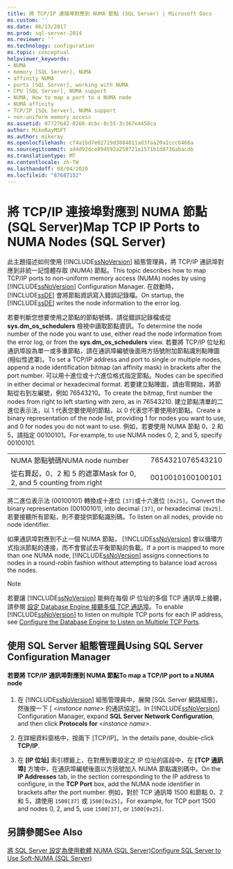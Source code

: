 ```yaml
---
title: 將 TCP/IP 連接埠對應到 NUMA 節點 (SQL Server) | Microsoft Docs
ms.custom: ''
ms.date: 06/13/2017
ms.prod: sql-server-2014
ms.reviewer: ''
ms.technology: configuration
ms.topic: conceptual
helpviewer_keywords:
- NUMA
- memory [SQL Server], NUMA
- affinity NUMA
- ports [SQL Server], working with NUMA
- CPU [SQL Server], NUMA support
- NUMA, How to map a port to a NUMA node
- NUMA affinity
- TCP/IP [SQL Server], NUMA support
- non-uniform memory access
ms.assetid: 07727642-0266-4cbc-8c55-3c367e4458ca
author: MikeRayMSFT
ms.author: mikeray
ms.openlocfilehash: cf4a1bd7e02719d3884011ad3faa20a1ccc6466a
ms.sourcegitcommit: ad4d92dce894592a259721a1571b1d8736abacdb
ms.translationtype: MT
ms.contentlocale: zh-TW
ms.lasthandoff: 08/04/2020
ms.locfileid: "87687152"
---
```

# <a name="map-tcp-ip-ports-to-numa-nodes-sql-server"></a><span data-ttu-id="d8eec-102">將 TCP/IP 連接埠對應到 NUMA 節點 (SQL Server)</span><span class="sxs-lookup"><span data-stu-id="d8eec-102">Map TCP IP Ports to NUMA Nodes (SQL Server)</span></span>
  <span data-ttu-id="d8eec-103">此主題描述如何使用 [!INCLUDE[ssNoVersion](../../includes/ssnoversion-md.md)] 組態管理員，將 TCP/IP 通訊埠對應到非統一記憶體存取 (NUMA) 節點。</span><span class="sxs-lookup"><span data-stu-id="d8eec-103">This topic describes how to map TCP/IP ports to non-uniform memory access (NUMA) nodes by using [!INCLUDE[ssNoVersion](../../includes/ssnoversion-md.md)] Configuration Manager.</span></span> <span data-ttu-id="d8eec-104">在啟動時， [!INCLUDE[ssDE](../../includes/ssde-md.md)] 會將節點資訊寫入錯誤記錄檔。</span><span class="sxs-lookup"><span data-stu-id="d8eec-104">On startup, the [!INCLUDE[ssDE](../../includes/ssde-md.md)] writes the node information to the error log.</span></span>  
  
 <span data-ttu-id="d8eec-105">若要判斷您想要使用之節點的節點號碼，請從錯誤記錄檔或從 **sys.dm_os_schedulers** 檢視中讀取節點資訊。</span><span class="sxs-lookup"><span data-stu-id="d8eec-105">To determine the node number of the node you want to use, either read the node information from the error log, or from the **sys.dm_os_schedulers** view.</span></span> <span data-ttu-id="d8eec-106">若要將 TCP/IP 位址和通訊埠設為單一或多重節點，請在通訊埠編號後面用方括號附加節點識別點陣圖 (相似性遮罩)。</span><span class="sxs-lookup"><span data-stu-id="d8eec-106">To set a TCP/IP address and port to single or multiple nodes, append a node identification bitmap (an affinity mask) in brackets after the port number.</span></span> <span data-ttu-id="d8eec-107">可以用十進位或十六進位格式指定節點。</span><span class="sxs-lookup"><span data-stu-id="d8eec-107">Nodes can be specified in either decimal or hexadecimal format.</span></span> <span data-ttu-id="d8eec-108">若要建立點陣圖，請由零開始，將節點從右到左編號，例如 76543210。</span><span class="sxs-lookup"><span data-stu-id="d8eec-108">To create the bitmap, first number the nodes from right to left starting with zero, as in 76543210.</span></span> <span data-ttu-id="d8eec-109">建立節點清單的二進位表示法，以 1 代表您要使用的節點，以 0 代表您不要使用的節點。</span><span class="sxs-lookup"><span data-stu-id="d8eec-109">Create a binary representation of the node list, providing 1 for nodes you want to use, and 0 for nodes you do not want to use.</span></span> <span data-ttu-id="d8eec-110">例如，若要使用 NUMA 節點 0、2 和 5，請指定 00100101。</span><span class="sxs-lookup"><span data-stu-id="d8eec-110">For example, to use NUMA nodes 0, 2, and 5, specify 00100101.</span></span>  
  
|||  
|-|-|  
|<span data-ttu-id="d8eec-111">NUMA 節點號碼</span><span class="sxs-lookup"><span data-stu-id="d8eec-111">NUMA node number</span></span>|<span data-ttu-id="d8eec-112">76543210</span><span class="sxs-lookup"><span data-stu-id="d8eec-112">76543210</span></span>|  
|<span data-ttu-id="d8eec-113">從右算起，0、2 和 5 的遮罩</span><span class="sxs-lookup"><span data-stu-id="d8eec-113">Mask for 0, 2, and 5 counting from right</span></span>|<span data-ttu-id="d8eec-114">00100101</span><span class="sxs-lookup"><span data-stu-id="d8eec-114">00100101</span></span>|  
  
 <span data-ttu-id="d8eec-115">將二進位表示法 (00100101) 轉換成十進位 `[37]`或十六進位 `[0x25]`。</span><span class="sxs-lookup"><span data-stu-id="d8eec-115">Convert the binary representation (00100101), into decimal `[37]`, or hexadecimal `[0x25]`.</span></span> <span data-ttu-id="d8eec-116">若要接聽所有節點，則不要提供節點識別碼。</span><span class="sxs-lookup"><span data-stu-id="d8eec-116">To listen on all nodes, provide no node identifier.</span></span>  
  
 <span data-ttu-id="d8eec-117">如果通訊埠對應到不止一個 NUMA 節點， [!INCLUDE[ssNoVersion](../../includes/ssnoversion-md.md)] 會以循環方式指派節點的連接，而不會嘗試去平衡節點的負載。</span><span class="sxs-lookup"><span data-stu-id="d8eec-117">If a port is mapped to more than one NUMA node, [!INCLUDE[ssNoVersion](../../includes/ssnoversion-md.md)] assigns connections to nodes in a round-robin fashion without attempting to balance load across the nodes.</span></span>  
  
> [!NOTE]  
>  <span data-ttu-id="d8eec-118">若要讓 [!INCLUDE[ssNoVersion](../../includes/ssnoversion-md.md)] 能夠在每個 IP 位址的多個 TCP 通訊埠上接聽，請參閱 [設定 Database Engine 接聽多個 TCP 通訊埠](configure-the-database-engine-to-listen-on-multiple-tcp-ports.md)。</span><span class="sxs-lookup"><span data-stu-id="d8eec-118">To enable [!INCLUDE[ssNoVersion](../../includes/ssnoversion-md.md)] to listen on multiple TCP ports for each IP address, see [Configure the Database Engine to Listen on Multiple TCP Ports](configure-the-database-engine-to-listen-on-multiple-tcp-ports.md).</span></span>  
  
##  <a name="using-sql-server-configuration-manager"></a><a name="SSMSProcedure"></a> <span data-ttu-id="d8eec-119">使用 SQL Server 組態管理員</span><span class="sxs-lookup"><span data-stu-id="d8eec-119">Using SQL Server Configuration Manager</span></span>  
  
#### <a name="to-map-a-tcpip-port-to-a-numa-node"></a><span data-ttu-id="d8eec-120">若要將 TCP/IP 通訊埠對應到 NUMA 節點</span><span class="sxs-lookup"><span data-stu-id="d8eec-120">To map a TCP/IP port to a NUMA node</span></span>  
  
1.  <span data-ttu-id="d8eec-121">在 [!INCLUDE[ssNoVersion](../../includes/ssnoversion-md.md)] 組態管理員中，展開 [SQL Server 網路組態]，然後按一下 [ *\<instance name>* 的通訊協定]。</span><span class="sxs-lookup"><span data-stu-id="d8eec-121">In [!INCLUDE[ssNoVersion](../../includes/ssnoversion-md.md)] Configuration Manager, expand **SQL Server Network Configuration**, and then click **Protocols for** *\<instance name>*.</span></span>  
  
2.  <span data-ttu-id="d8eec-122">在詳細資料窗格中，按兩下 [TCP/IP]。</span><span class="sxs-lookup"><span data-stu-id="d8eec-122">In the details pane, double-click **TCP/IP**.</span></span>  
  
3.  <span data-ttu-id="d8eec-123">在 **[IP 位址]** 索引標籤上，在對應到要設定之 IP 位址的區段中，在 **[TCP 通訊埠]** 方塊中，在通訊埠編號後面以方括號加入 NUMA 節點識別碼中。</span><span class="sxs-lookup"><span data-stu-id="d8eec-123">On the **IP Addresses** tab, in the section corresponding to the IP address to configure, in the **TCP Port** box, add the NUMA node identifier in brackets after the port number.</span></span> <span data-ttu-id="d8eec-124">例如，對於 TCP 通訊埠 1500 和節點 0、2 和 5，請使用 `1500[37]` 或 `1500[0x25]`。</span><span class="sxs-lookup"><span data-stu-id="d8eec-124">For example, for TCP port 1500 and nodes 0, 2, and 5, use `1500[37]`, or `1500[0x25]`.</span></span>  
  
## <a name="see-also"></a><span data-ttu-id="d8eec-125">另請參閱</span><span class="sxs-lookup"><span data-stu-id="d8eec-125">See Also</span></span>  
 [<span data-ttu-id="d8eec-126">將 SQL Server 設定為使用軟體 NUMA &#40;SQL Server&#41;</span><span class="sxs-lookup"><span data-stu-id="d8eec-126">Configure SQL Server to Use Soft-NUMA &#40;SQL Server&#41;</span></span>](soft-numa-sql-server.md)  
  
  
